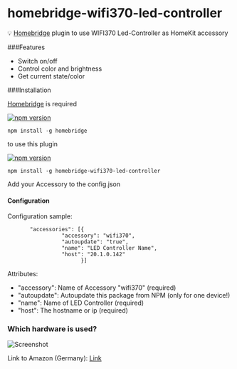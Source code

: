 # homebridge-wifi370-led-controller

:bulb: [Homebridge](https://github.com/nfarina/homebridge) plugin to use WIFI370 Led-Controller as HomeKit accessory

###Features

- Switch on/off
- Control color and brightness
- Get current state/color

###Installation

[Homebridge](https://github.com/nfarina/homebridge) is required

[![npm version](https://badge.fury.io/js/homebridge.svg)](https://badge.fury.io/js/homebridge)

```
npm install -g homebridge
```

to use this plugin

[![npm version](https://badge.fury.io/js/homebridge-wifi370-led-controller.svg)](https://badge.fury.io/js/homebridge-wifi370-led-controller)

```
npm install -g homebridge-wifi370-led-controller
```

Add your Accessory to the config.json

#### Configuration

Configuration sample:

 ```
        "accessories": [{
                  "accessory": "wifi370",
                  "autoupdate": "true",
                  "name": "LED Controller Name",
                  "host": "20.1.0.142"
                        }]
```

Attributes:

- "accessory": Name of Accessory "wifi370" (required)
- "autoupdate": Autoupdate this package from NPM (only for one device!)
- "name": Name of LED Controller (required)
- "host": The hostname or ip (required)

### Which hardware is used?

![Screenshot](https://dl.dropboxusercontent.com/u/13344648/dev/wifi370img.PNG)

Link to Amazon (Germany): [Link](https://www.amazon.de/dp/B00Q6FKPZI/ref=cm_sw_r_tw_dp_x_HavByb4T01Q88)